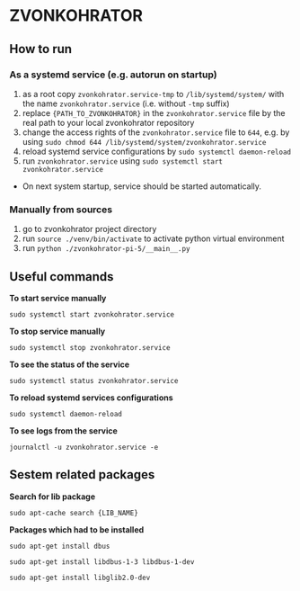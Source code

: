 # ZVONKOHRATOR

## How to run

### As a systemd service (e.g. autorun on startup)

1. as a root copy `zvonkohrator.service-tmp` to `/lib/systemd/system/` with the name `zvonkohrator.service` (i.e. without `-tmp` suffix)
2. replace `{PATH_TO_ZVONKOHRATOR}` in the `zvonkohrator.service` file by the real path to your local zvonkohrator repository
3. change the access rights of the `zvonkohrator.service` file to `644`, e.g. by using `sudo chmod 644 /lib/systemd/system/zvonkohrator.service`
4. reload systemd service configurations by `sudo systemctl daemon-reload`
5. run `zvonkohrator.service` using `sudo systemctl start zvonkohrator.service`

- On next system startup, service should be started automatically.

### Manually from sources

1. go to zvonkohrator project directory
2. run `source ./venv/bin/activate` to activate python virtual environment
3. run `python ./zvonkohrator-pi-5/__main__.py`


## Useful commands

**To start service manually**

`sudo systemctl start zvonkohrator.service`

**To stop service manually**

`sudo systemctl stop zvonkohrator.service`

**To see the status of the service**

`sudo systemctl status zvonkohrator.service`

**To reload systemd services configurations**

`sudo systemctl daemon-reload`

**To see logs from the service**

`journalctl -u zvonkohrator.service -e`

## Sestem related packages

**Search for lib package**

`sudo apt-cache search {LIB_NAME}`

**Packages which had to be installed**

`sudo apt-get install dbus`

`sudo apt-get install libdbus-1-3 libdbus-1-dev`

`sudo apt-get install libglib2.0-dev`
